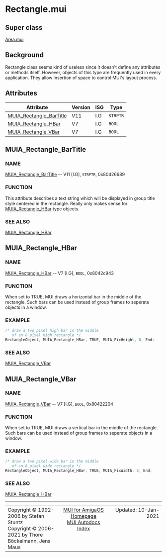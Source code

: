 # Rectangle.mui
## Super class
[Area.mui](MUI_Area)
## Background
Rectangle class seems kind of useless since it doesn't define any attributes
or methods itself. However, objects of this type are frequently used in
every application. They allow insertion of space to control MUI's layout
process.
## Attributes
Attribute|Version|ISG|Type
---------|-------|---|----
[MUIA_Rectangle_BarTitle](MUI_Rectangle.md/#MUIA_Rectangle_BarTitle)|V11|I.G|`STRPTR`
[MUIA_Rectangle_HBar](MUI_Rectangle.md/#MUIA_Rectangle_HBar)|V7|I.G|`BOOL`
[MUIA_Rectangle_VBar](MUI_Rectangle.md/#MUIA_Rectangle_VBar)|V7|I.G|`BOOL`

## MUIA_Rectangle_BarTitle
### NAME
[MUIA_Rectangle_BarTitle](MUI_Rectangle/#MUIA_Rectangle_BarTitle) -- V11 [I.G], `STRPTR`, 0x80426689

### FUNCTION
This attribute describes a text string which will be displayed in group
title style centered in the rectangle. Really only makes sense for
[MUIA_Rectangle_HBar](MUI_Rectangle/#MUIA_Rectangle_HBar) type objects.

### SEE ALSO
[MUIA_Rectangle_HBar](MUI_Rectangle/#MUIA_Rectangle_HBar)

## MUIA_Rectangle_HBar
### NAME
[MUIA_Rectangle_HBar](MUI_Rectangle/#MUIA_Rectangle_HBar) -- V7 [I.G], `BOOL`, 0x8042c943

### FUNCTION
When set to TRUE, MUI draws a horizontal bar in the middle of the rectangle.
Such bars can be used instead of group frames to seperate objects in a
window.

### EXAMPLE
```c++
/* draw a two pixel high bar in the middle
   of an 8 pixel high rectangle */
RectangleObject, MUIA_Rectangle_HBar, TRUE, MUIA_FixHeight, 8, End;
```

### SEE ALSO
[MUIA_Rectangle_VBar](MUI_Rectangle/#MUIA_Rectangle_VBar)

## MUIA_Rectangle_VBar
### NAME
[MUIA_Rectangle_VBar](MUI_Rectangle/#MUIA_Rectangle_VBar) -- V7 [I.G], `BOOL`, 0x80422204

### FUNCTION
When set to TRUE, MUI draws a vertical bar in the middle of the rectangle.
Such bars can be used instead of group frames to seperate objects in a
window.

### EXAMPLE
```c++
/* draw a two pixel wide bar in the middle
   of an 8 pixel wide rectangle */
RectangleObject, MUIA_Rectangle_HBar, TRUE, MUIA_FixWidth, 8, End;
```

### SEE ALSO
[MUIA_Rectangle_HBar](MUI_Rectangle/#MUIA_Rectangle_HBar)

----
<table class='compact' style='border: none; border-spacing: 0px; margin: 0px' width='100%'>
<tr>
<td style='text-align: left; vertical-align: top' width='33%'>Copyright &copy 1992-2006 by Stefan Stuntz<br>Copyright &copy 2006-2021 by Thore B&ouml;ckelmann, Jens Maus</TD>
<td style='text-align: center; vertical-align: top' width='33%'>
<a href=http://muidev.de>MUI for AmigaOS Homepage</a><br>
<a href=http://muidev.de/wiki/Documentation>MUI Autodocs Index</a>
</td>
<td style='text-align: right; vertical-align: top' width='33%'>Updated: 10-Jan-2021</td>
</tr>
</table>
